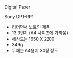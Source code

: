 Digital Paper


Sony DPT-RP1
- 리더면서 노트인 제품
- 13.3인치 (A4 사이즈에 가까움)
- 해상도는 1650 X 2200
- 349g
- 두께는 A4용지 30장 정도